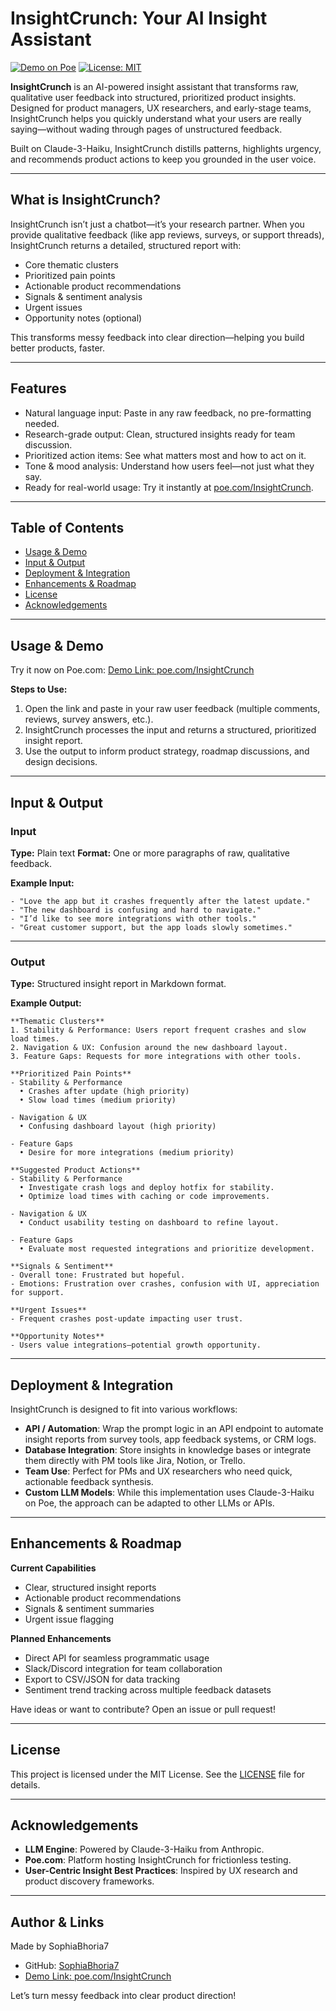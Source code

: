 # InsightCrunch: Your AI Insight Assistant

[![Demo on Poe](https://img.shields.io/badge/Demo%20on-Poe.com-blue?logo=poe)](https://poe.com/InsightCrunch)
[![License: MIT](https://img.shields.io/badge/License-MIT-yellow.svg)](./LICENSE)

**InsightCrunch** is an AI-powered insight assistant that transforms raw, qualitative user feedback into structured, prioritized product insights. Designed for product managers, UX researchers, and early-stage teams, InsightCrunch helps you quickly understand what your users are really saying—without wading through pages of unstructured feedback.

Built on Claude-3-Haiku, InsightCrunch distills patterns, highlights urgency, and recommends product actions to keep you grounded in the user voice.

---

## What is InsightCrunch?

InsightCrunch isn’t just a chatbot—it’s your research partner. When you provide qualitative feedback (like app reviews, surveys, or support threads), InsightCrunch returns a detailed, structured report with:

* Core thematic clusters
* Prioritized pain points
* Actionable product recommendations
* Signals & sentiment analysis
* Urgent issues
* Opportunity notes (optional)

This transforms messy feedback into clear direction—helping you build better products, faster.

---

## Features

* Natural language input: Paste in any raw feedback, no pre-formatting needed.
* Research-grade output: Clean, structured insights ready for team discussion.
* Prioritized action items: See what matters most and how to act on it.
* Tone & mood analysis: Understand how users feel—not just what they say.
* Ready for real-world usage: Try it instantly at [poe.com/InsightCrunch](https://poe.com/InsightCrunch).

---

## Table of Contents

* [Usage & Demo](#usage--demo)
* [Input & Output](#input--output)
* [Deployment & Integration](#deployment--integration)
* [Enhancements & Roadmap](#enhancements--roadmap)
* [License](#license)
* [Acknowledgements](#acknowledgements)

---

## Usage & Demo

Try it now on Poe.com:
[Demo Link: poe.com/InsightCrunch](https://poe.com/InsightCrunch)

**Steps to Use:**

1. Open the link and paste in your raw user feedback (multiple comments, reviews, survey answers, etc.).
2. InsightCrunch processes the input and returns a structured, prioritized insight report.
3. Use the output to inform product strategy, roadmap discussions, and design decisions.

---

## Input & Output

### Input

**Type:** Plain text
**Format:** One or more paragraphs of raw, qualitative feedback.

**Example Input:**

```
- "Love the app but it crashes frequently after the latest update."
- "The new dashboard is confusing and hard to navigate."
- "I’d like to see more integrations with other tools."
- "Great customer support, but the app loads slowly sometimes."
```

---

### Output

**Type:** Structured insight report in Markdown format.

**Example Output:**

```
**Thematic Clusters**  
1. Stability & Performance: Users report frequent crashes and slow load times.  
2. Navigation & UX: Confusion around the new dashboard layout.  
3. Feature Gaps: Requests for more integrations with other tools.  

**Prioritized Pain Points**  
- Stability & Performance  
  • Crashes after update (high priority)  
  • Slow load times (medium priority)  

- Navigation & UX  
  • Confusing dashboard layout (high priority)  

- Feature Gaps  
  • Desire for more integrations (medium priority)  

**Suggested Product Actions**  
- Stability & Performance  
  • Investigate crash logs and deploy hotfix for stability.  
  • Optimize load times with caching or code improvements.  

- Navigation & UX  
  • Conduct usability testing on dashboard to refine layout.  

- Feature Gaps  
  • Evaluate most requested integrations and prioritize development.

**Signals & Sentiment**  
- Overall tone: Frustrated but hopeful.  
- Emotions: Frustration over crashes, confusion with UI, appreciation for support.  

**Urgent Issues**  
- Frequent crashes post-update impacting user trust.

**Opportunity Notes**  
- Users value integrations—potential growth opportunity.

```

---

## Deployment & Integration

InsightCrunch is designed to fit into various workflows:

* **API / Automation**: Wrap the prompt logic in an API endpoint to automate insight reports from survey tools, app feedback systems, or CRM logs.
* **Database Integration**: Store insights in knowledge bases or integrate them directly with PM tools like Jira, Notion, or Trello.
* **Team Use**: Perfect for PMs and UX researchers who need quick, actionable feedback synthesis.
* **Custom LLM Models**: While this implementation uses Claude-3-Haiku on Poe, the approach can be adapted to other LLMs or APIs.

---

## Enhancements & Roadmap

**Current Capabilities**

* Clear, structured insight reports
* Actionable product recommendations
* Signals & sentiment summaries
* Urgent issue flagging

**Planned Enhancements**

* Direct API for seamless programmatic usage
* Slack/Discord integration for team collaboration
* Export to CSV/JSON for data tracking
* Sentiment trend tracking across multiple feedback datasets

Have ideas or want to contribute? Open an issue or pull request!

---

## License

This project is licensed under the MIT License. See the [LICENSE](./LICENSE) file for details.

---

## Acknowledgements

* **LLM Engine**: Powered by Claude-3-Haiku from Anthropic.
* **Poe.com**: Platform hosting InsightCrunch for frictionless testing.
* **User-Centric Insight Best Practices**: Inspired by UX research and product discovery frameworks.

---

## Author & Links

Made by SophiaBhoria7

* GitHub: [SophiaBhoria7](https://github.com/SophiaBhoria7)
* [Demo Link: poe.com/InsightCrunch](https://poe.com/InsightCrunch)

Let’s turn messy feedback into clear product direction!
